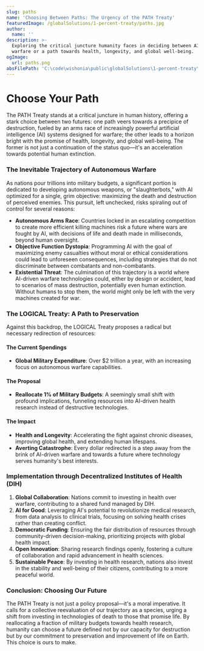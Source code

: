 ```yaml
---
slug: paths
name: 'Choosing Between Paths: The Urgency of the PATH Treaty'
featuredImage: /globalSolutions/1-percent-treaty/paths.jpg
author:
  name: ''
description: >-
  Exploring the critical juncture humanity faces in deciding between AI-driven
  warfare or a path towards health, longevity, and global well-being.
ogImage:
  url: paths.png
absFilePath: 'C:\code\wishonia\public\globalSolutions\1-percent-treaty\paths.md'
---
```

# Choose Your Path

The PATH Treaty stands at a critical juncture in human history, offering a stark choice between two futures: one path veers towards a precipice of destruction, fueled by an arms race of increasingly powerful artificial intelligence (AI) systems designed for warfare; the other leads to a horizon bright with the promise of health, longevity, and global well-being. The former is not just a continuation of the status quo—it's an acceleration towards potential human extinction.

### The Inevitable Trajectory of Autonomous Warfare

As nations pour trillions into military budgets, a significant portion is dedicated to developing autonomous weapons, or "slaughterbots," with AI optimized for a single, grim objective: maximizing the death and destruction of perceived enemies. This pursuit, left unchecked, risks spiraling out of control for several reasons:

- **Autonomous Arms Race**: Countries locked in an escalating competition to create more efficient killing machines risk a future where wars are fought by AI, with decisions of life and death made in milliseconds, beyond human oversight.
- **Objective Function Dystopia**: Programming AI with the goal of maximizing enemy casualties without moral or ethical considerations could lead to unforeseen consequences, including strategies that do not discriminate between combatants and non-combatants.
- **Existential Threat**: The culmination of this trajectory is a world where AI-driven warfare technologies could, either by design or accident, lead to scenarios of mass destruction, potentially even human extinction. Without humans to stop them, the world might only be left with the very machines created for war.

### The LOGICAL Treaty: A Path to Preservation

Against this backdrop, the LOGICAL Treaty proposes a radical but necessary redirection of resources:

#### The Current Spendings
- **Global Military Expenditure**: Over $2 trillion a year, with an increasing focus on autonomous warfare capabilities.

#### The Proposal
- **Reallocate 1% of Military Budgets**: A seemingly small shift with profound implications, funneling resources into AI-driven health research instead of destructive technologies.

#### The Impact
- **Health and Longevity**: Accelerating the fight against chronic diseases, improving global health, and extending human lifespans.
- **Averting Catastrophe**: Every dollar redirected is a step away from the brink of AI-driven warfare and towards a future where technology serves humanity's best interests.

### Implementation through Decentralized Institutes of Health (DIH)

1. **Global Collaboration**: Nations commit to investing in health over warfare, contributing to a shared fund managed by DIH.
2. **AI for Good**: Leveraging AI's potential to revolutionize medical research, from data analysis to clinical trials, focusing on solving health crises rather than creating conflict.
3. **Democratic Funding**: Ensuring the fair distribution of resources through community-driven decision-making, prioritizing projects with global health impact.
4. **Open Innovation**: Sharing research findings openly, fostering a culture of collaboration and rapid advancement in health sciences.
5. **Sustainable Peace**: By investing in health research, nations also invest in the stability and well-being of their citizens, contributing to a more peaceful world.

### Conclusion: Choosing Our Future

The PATH Treaty is not just a policy proposal—it's a moral imperative. It calls for a collective reevaluation of our trajectory as a species, urging a shift from investing in technologies of death to those that promise life. By reallocating a fraction of military budgets towards health research, humanity can choose a future defined not by our capacity for destruction but by our commitment to preservation and improvement of life on Earth. This choice is ours to make.

